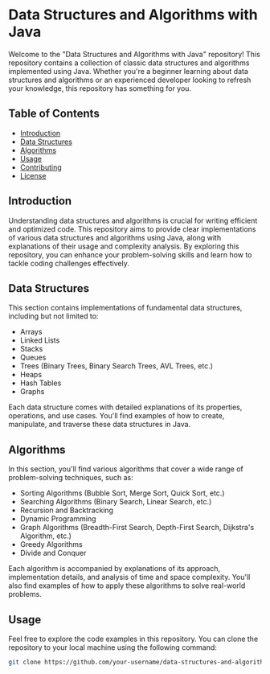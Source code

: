 # Data Structures and Algorithms with Java

Welcome to the "Data Structures and Algorithms with Java" repository! This repository contains a collection of classic data structures and algorithms implemented using Java. Whether you're a beginner learning about data structures and algorithms or an experienced developer looking to refresh your knowledge, this repository has something for you.

## Table of Contents

- [Introduction](#introduction)
- [Data Structures](#data-structures)
- [Algorithms](#algorithms)
- [Usage](#usage)
- [Contributing](#contributing)
- [License](#license)

## Introduction

Understanding data structures and algorithms is crucial for writing efficient and optimized code. This repository aims to provide clear implementations of various data structures and algorithms using Java, along with explanations of their usage and complexity analysis. By exploring this repository, you can enhance your problem-solving skills and learn how to tackle coding challenges effectively.

## Data Structures

This section contains implementations of fundamental data structures, including but not limited to:

- Arrays
- Linked Lists
- Stacks
- Queues
- Trees (Binary Trees, Binary Search Trees, AVL Trees, etc.)
- Heaps
- Hash Tables
- Graphs

Each data structure comes with detailed explanations of its properties, operations, and use cases. You'll find examples of how to create, manipulate, and traverse these data structures in Java.

## Algorithms

In this section, you'll find various algorithms that cover a wide range of problem-solving techniques, such as:

- Sorting Algorithms (Bubble Sort, Merge Sort, Quick Sort, etc.)
- Searching Algorithms (Binary Search, Linear Search, etc.)
- Recursion and Backtracking
- Dynamic Programming
- Graph Algorithms (Breadth-First Search, Depth-First Search, Dijkstra's Algorithm, etc.)
- Greedy Algorithms
- Divide and Conquer

Each algorithm is accompanied by explanations of its approach, implementation details, and analysis of time and space complexity. You'll also find examples of how to apply these algorithms to solve real-world problems.

## Usage

Feel free to explore the code examples in this repository. You can clone the repository to your local machine using the following command:

```bash
git clone https://github.com/your-username/data-structures-and-algorithms-java.git
